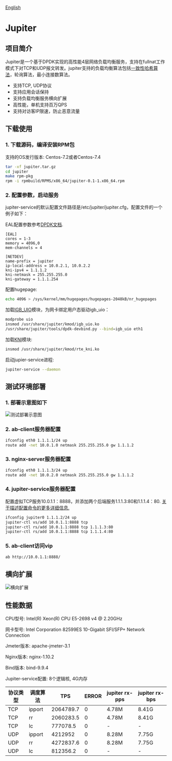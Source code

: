 [English](README.md)

# Jupiter

## 项目简介

Jupiter是一个基于DPDK实现的高性能4层网络负载均衡服务，支持在fullnat工作模式下对TCP和UDP报文转发。jupiter支持的负载均衡算法包括[一致性哈希算法](https://www.codeproject.com/Articles/56138/Consistent-hashing)，轮询算法，最小连接数算法。

* 支持TCP, UDP协议
* 支持应用会话保持
* 支持负载均衡服务横向扩展
* 高性能，单机支持百万QPS
* 支持对访客IP限速，防止恶意流量

## 下载使用

### 1. 下载源码，编译安装RPM包

支持的OS发行版本: Centos-7.2或者Centos-7.4

```bash
tar -xf jupiter.tar.gz
cd jupiter
make rpm-pkg
rpm -i rpmbuild/RPMS/x86_64/jupiter-0.1-1.x86_64.rpm
```

### 2. 配置参数，启动服务

jupiter-service的默认配置文件路径是/etc/jupiter/jupiter.cfg，配置文件的一个例子如下：

EAL配置参数参考[DPDK文档](http://dpdk.org/doc/guides/testpmd_app_ug/run_app.html#eal-command-line-options).

```vim
[EAL]
cores = 1-3
memory = 4096,0
mem-channels = 4

[NETDEV]
name-prefix = jupiter
ip-local-address = 10.0.2.1, 10.0.2.2
kni-ipv4 = 1.1.1.2
kni-netmask = 255.255.255.0
kni-gateway = 1.1.1.254
```

配置hugepage:

```bash
echo 4096 > /sys/kernel/mm/hugepages/hugepages-2048kB/nr_hugepages
```

加载[IGB_UIO](http://dpdk.org/doc/guides/linux_gsg/linux_drivers.html)模块，为网卡绑定用户态驱动igb_uio：

```bash
modprobe uio
insmod /usr/share/jupiter/kmod/igb_uio.ko
/usr/share/jupiter/tools/dpdk-devbind.py --bind=igb_uio eth1
```

加载[KNI](http://dpdk.org/doc/guides/linux_gsg/enable_func.html#loading-the-dpdk-kni-kernel-module)模块:

```bash
insmod /usr/share/jupiter/kmod/rte_kni.ko
```

启动jupier-service进程:

```bash
jupiter-service --daemon
```

## 测试环境部署

### 1. 部署示意图如下

![测试部署示意图](doc/1.png "测试部署示意图")

### 2. ab-client服务器配置

```bash
ifconfig eth0 1.1.1.1/24 up
route add -net 10.0.1.0 netmask 255.255.255.0 gw 1.1.1.2
```

### 3. nginx-server服务器配置

```bash
ifconfig eth0 1.1.1.3/24 up
route add -net 10.0.2.0 netmask 255.255.255.0 gw 1.1.1.2
```

### 4. jupiter-service服务器配置

配置虚拟TCP服务10.0.1.1：8888，并添加两个后端服务1.1.1.3:80和1.1.1.4：80. [关于描述配置命令的更多详细信息.](doc/command.md)

```bash
ifconfig jupiter0 1.1.1.2/24 up
jupiter-ctl vs/add 10.0.1.1:8888 tcp
jupiter-ctl rs/add 10.0.1.1:8888 tcp 1.1.1.3:80
jupiter-ctl rs/add 10.0.1.1:8888 tcp 1.1.1.4:80
```

### 5. ab-client访问vip

```bash
ab http://10.0.1.1:8888/
```

## 横向扩展

![横向扩展](doc/2.png "横向扩展")

## 性能数据

CPU型号: Intel(R) Xeon(R) CPU E5-2698 v4 @ 2.20GHz

网卡型号: Intel Corporation 82599ES 10-Gigabit SFI/SFP+ Network Connection

Jmeter版本: apache-jmeter-3.1

Nginx版本: nginx-1.10.2

Bind版本: bind-9.9.4

Jupiter-service配置: 8个逻辑核, 4G内存

|协议类型|调度算法|TPS|ERROR|jupiter rx-pps|jupiter rx-bps|
|-|-|-|-|-|-|
|TCP|ipport|2064789.7|0|4.78M|8.41G|
|TCP|rr|2060283.5|0|4.78M|8.41G|
|TCP|lc|777078.5|0|-|-|
|UDP|ipport|4212952|0|8.28M|7.75G|
|UDP|rr|4272837.6|0|8.28M|7.75G|
|UDP|lc|812356.2|0|-|-|
